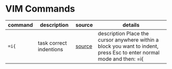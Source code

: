 # VIM Commands

|command|description|source|details|
|-------|-----------|------|-------|
|`=i{`|task correct indentions|[source](https://www.freecodecamp.org/news/learn-linux-vim-basic-features-19134461ab85/)|description Place the cursor anywhere within a block you want to indent, press Esc to enter normal mode and then: =i{|
